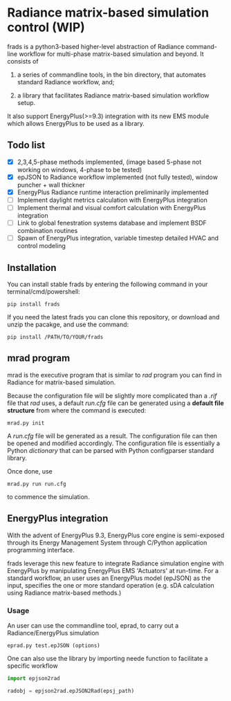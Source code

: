 # Radiance matrix-based simulation control (WIP)

frads is a python3-based higher-level abstraction of Radiance command-line workflow for multi-phase matrix-based simulation and beyond. It consists of 

1) a series of commandline tools, in the bin directory, that automates standard Radiance workflow, and;

2) a library that facilitates Radiance matrix-based simulation workflow setup.

It also support EnergyPlus(>=9.3) integration with its new EMS module which allows EnergyPlus to be used as a library.

## Todo list
- [x] 2,3,4,5-phase methods implemented, (image based 5-phase not working on windows, 4-phase to be tested)
- [x] epJSON to Radiance workflow implemented (not fully tested), window puncher + wall thickner
- [x] EnergyPlus Radiance runtime interaction preliminarily implemented
- [ ] Implement daylight metrics calculation with EnergyPlus integration
- [ ] Implement thermal and visual comfort calculation with EnergyPlus integration
- [ ] Link to global fenestration systems database and implement BSDF combination routines
- [ ] Spawn of EnergyPlus integration, variable timestep detailed HVAC and control modeling

## Installation

You can install stable frads by entering the following command in your terminal/cmd/powershell:

```
pip install frads
```
If you need the latest frads you can clone this repository, or download and unzip the pacakge, and use the command:
```
pip install /PATH/TO/YOUR/frads
```



## mrad program
mrad is the executive program that is similar to *rad* program you can find in Radiance for matrix-based simulation.

Because the configuration file will be slightly more complicated than a *.rif* file that *rad* uses, a default *run.cfg* file can be generated using a **default file structure** from where the command is executed:
```
mrad.py init
```
A *run.cfg* file will be generated as a result. The configuration file can then be opened and modified accordingly. The configuration file is essentially a Python *dictionary* that can be parsed with Python configparser standard library.

Once done, use
```
mrad.py run run.cfg
```
to commence the simulation.


## EnergyPlus integration
With the advent of EnergyPlus 9.3, EnergyPlus core engine is semi-exposed through its Energy Management System through C/Python application programming interface.


frads leverage this new feature to integrate Radiance simulation engine with EnergyPlus by manipulating EnergyPlus EMS 'Actuators' at run-time. For a standard workflow, an user uses an EnergyPlus model (epJSON) as the input, specifies the one or more standard operation (e.g. sDA calculation using Radiance matrix-based methods.)
### Usage
An user can use the commandline tool, eprad, to carry out a Radiance/EnergyPlus simulation
```
eprad.py test.epJSON (options)
```
One can also use the library by importing neede function to facilitate a specific workflow
```python
import epjson2rad

radobj = epjson2rad.epJSON2Rad(epsj_path)
```
